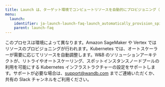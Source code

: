 ```yaml
---
title: Launch は、ターゲット環境でコンピュートリソースを自動的にプロビジョニング（そしてシャットダウン）できますか？
menu:
  launch:
    identifier: ja-launch-launch-faq-launch_automatically_provision_spin_compute_resources_target_environment
    parent: launch-faq
---
```


このプロセスは環境によって異なります。Amazon SageMaker や Vertex ではリソースのプロビジョニングが行われます。Kubernetes では、オートスケーラーが需要に応じてリソースを自動調整します。W&B のソリューションアーキテクトが、リトライやオートスケーリング、スポットインスタンスノードプールの利用を可能にする Kubernetes インフラストラクチャーの設定をサポートします。サポートが必要な場合は、support@wandb.com までご連絡いただくか、共有の Slack チャンネルをご利用ください。